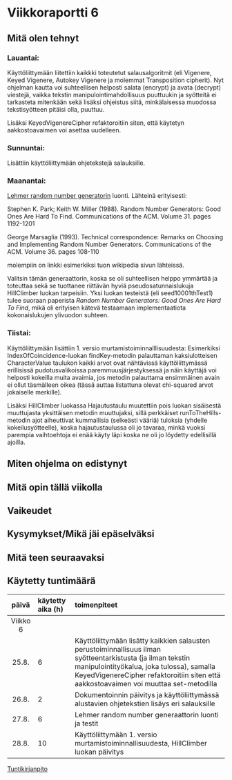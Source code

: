 # Viikkoraportti 6

## Mitä olen tehnyt

### Lauantai:

Käyttöliittymään liitettiin kaikkki toteutetut salausalgoritmit (eli Vigenere, Keyed Vigenere, Autokey Vigenere ja molemmat Transposition cipherit). Nyt ohjelman kautta voi suhteellisen helposti salata (encrypt) ja avata (decrypt) viestejä, vaikka tekstin manipulointimahdollisuus puuttuukin ja syötteitä ei tarkasteta mitenkään sekä lisäksi ohjeistus siitä, minkälaisessa muodossa tekstisyötteen pitäisi olla, puuttuu. 

Lisäksi KeyedVigenereCipher refaktoroitiin siten, että käytetyn aakkostoavaimen voi asettaa uudelleen.

### Sunnuntai:

Lisättiin käyttöliittymään ohjetekstejä salauksille.

### Maanantai:

[Lehmer random number generatorin](https://en.wikipedia.org/wiki/Lehmer_random_number_generator) luonti. Lähteinä erityisesti:

Stephen K. Park; Keith W. Miller (1988). Random Number Generators: Good Ones Are Hard To Find. Communications of the ACM. Volume 31. pages 1192-1201

George Marsaglia (1993). Technical correspondence: Remarks on Choosing and Implementing Random Number Generators. Communications of the ACM. Volume 36. pages 108-110

molempiin on linkki esimerkiksi tuon wikipedia sivun lähteissä.

Valitsin tämän generaattorin, koska se oli suhteellisen helppo ymmärtää ja toteuttaa sekä se tuottanee riittävän hyviä pseudosatunnaislukuja HillClimber luokan tarpeisiin. Yksi luokan testeistä (eli seed10001thTest1) tulee suoraan paperista *Random Number Generators: Good Ones Are Hard To Find*, mikä oli erityisen kätevä testaamaan implementaatiota kokonaislukujen ylivuodon suhteen.

### Tiistai:

Käyttöliittymään lisättiin 1. versio murtamistoiminnalllisuudesta: Esimerkiksi IndexOfCoincidence-luokan findKey-metodin palauttaman kaksiulotteisen CharacterValue taulukon kaikki arvot ovat nähtävissä käyttöliittymässä erillisissä pudotusvalikoissa paremmuusjärjestyksessä ja näin käyttäjä voi helposti kokeilla muita avaimia, jos metodin palauttama ensimmäinen avain ei ollut täsmälleen oikea (tässä auttaa listattuna olevat chi-squared arvot jokaiselle merkille).

Lisäksi HillClimber luokassa Hajautustaulu muutettiin pois luokan sisäisestä muuttujasta yksittäisen metodin muuttujaksi, sillä perkkäiset runToTheHills-metodin ajot aiheuttivat kummallisia (selkeästi vääriä) tuloksia (yhdelle kokeilusyötteelle), koska hajautustaulussa oli jo tavaraa, minkä vuoksi parempia vaihtoehtoja ei enää käyty läpi koska ne oli jo löydetty edellisillä ajoilla.

## Miten ohjelma on edistynyt


## Mitä opin tällä viikolla


## Vaikeudet


## Kysymykset/Mikä jäi epäselväksi



## Mitä teen seuraavaksi


## Käytetty tuntimäärä

| päivä   | käytetty aika (h) | toimenpiteet |
| :----:|:--------| :----------|
| Viikko 6 |
| 25.8. | 6 | Käyttöliittymään lisätty kaikkien salausten perustoiminnallisuus ilman syötteentarkistusta (ja ilman tekstin manipulointityökalua, joka tulossa), samalla KeyedVigenereCipher refaktoroitiin siten että aakkostoavaimen voi muuttaa set-metodilla |
| 26.8. | 2 | Dokumentoinnin päivitys ja käyttöliittymässä alustavien ohjetekstien lisäys eri salauksille |
| 27.8. | 6 | Lehmer random number generaattorin luonti ja testit |
| 28.8. | 10 | Käyttöliittymään 1. versio murtamistoiminnallisuudesta, HillClimber luokan päivitys |


[Tuntikirjanpito](https://github.com/Jsos17/Classic-crypto/blob/master/documentation/tuntikirjanpito.md)
